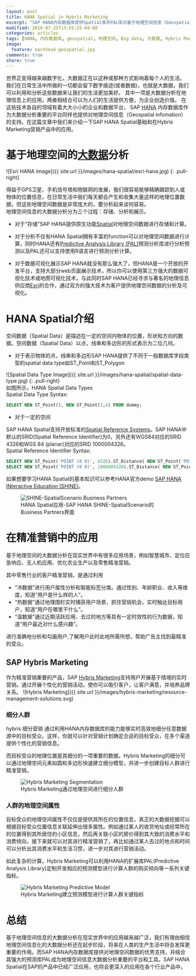```yaml
---
layout: post
title: HANA Spatial in Hybris Marketing
excerpt: "SAP HANA内存数据库提供Spatial库并PAL库对基于地理空间信息（Geospatial）的大数据分析的原始支持。基于地理空间信息的大数据分析（Big Data Analytic）在例如精准营销（CEI）、智慧城市、定位应急响应、无人机应用、优化农业生产等很多场景中得到广泛应用。"
modified: 2016-07-25T13:55:25-04:00
categories: articles
tags: [HANA, 内存数据库, geospatial, 地理空间, Big data, 大数据, Hybris Marketing]
image:
  feature: masthead-geospatial.jpg
comments: true
share: true
---
```


世界正变得越来越数字化，大数据正在以这种或那种方式影响着每个人的生活。 我们在日常生活中所做的一切都会留下数字痕迹(或者数据)，也就是大数据，我们可以利用和分析这些数据来让我们的生活更加美好。 其中一项是大数据分析在地理信息上的应用，两者相结合可以为人们的生活提供方便，为企业创造价值。 在这些技术各自的领域有着大大小小的企业和数据平台， SAP [HANA](/tags#HANA) 内存数据库作为大数据分析重要的平台同样也提供对地理空间信息（Geospatial infomation）的支持。在这篇文章中我们来介绍一下SAP HANA Spatial基础和在Hybris Marketing营销产品中的应用。

# 基于地理空间的[大数据](/tags#大数据)分析

![Esri HANA Image]({{ site.url }}/images/hana-spatial/esri-hana.jpg)
{: .pull-right}

得益于GPS卫星、手机信号塔和物联网的发展，我们很容易能够精确跟踪到人或物体的位置信息，在日常生活中我们每天都会产生和收集大量这样的地理位置数据。但这些地理空间数据是非常庞大的，要分析起来谈何容易。<br>地理空间信息的大数据分析分为三个过程：存储、分析和展示。

* 对于“存储”SAP HANA提供原生功能[Spatial](http://help.sap.com/hana_options_spatial)对地理空间数据进行存储和计算。

* 对于分析不仅有HANA Spatial拥有丰富的function可以对地理空间数据进行计算，同时HANA还有[Predictive Analysis Library (PAL)](http://help.sap.com/saphelp_hanaplatform/helpdata/en/32/731a7719f14e488b1f4ab0afae995b/frameset.htm)预测分析库进行分析预测以及PAL还可以支持使用R语言进行预测分析计算。

* 对于数据可视化展示SAP HANA就没有那么强大了，但HANA是一个开放的开发平台，支持大部分web页面展示技术，所以你可以使用第三方强大的数据可视化技术或地图可视化技术，与此同时SAP HANA已经寻求与著名的地理信息供应商[Esri](http://www.esri.com/landing-pages/sap-hana)的合作，通过双方的强大技术为客户提供地理空间数据的分析及可视化。

# HANA Spatial介绍
空间数据（Spatial Data）是描述在一定的空间内物体的位置，形状和方向的数据。空间数据（Spatial Data）以点，线串和多边形的形式表示为二位几何。

* 对于表示物体的点，线串和多边形SAP HANA提供了不同于一般数据库字段类型的spatial data type如ST_Point和ST_Polygon

![Spatial Data Type Image]({{ site.url }}/images/hana-spatial/spatial-data-type.jpg)
{: .pull-right}
<br>如图所示，HANA Spatial Data Types
<br>Spatial Data Type Syntax:

```sql
SELECT NEW ST_Point(), NEW ST_Point(3,4) FROM dummy;
```

* 对于一定的空间

SAP HANA Spatial支持开放标准的[Spatial Reference Systems](http://spatialreference.org/)。SAP HANA中默认的SRID(Spatial Reference Identifier)为0，另外还有WGS84对应的SRID 4326和WGS 84 (planar)对应的SRID 1000004326。
<br>Spatial Reference Identifier Syntax:

```sql
SELECT NEW ST_Point('POINT (0 0)', 4326).ST_Distance( NEW ST_Point('POINT (45 45)', 4326), 'meter') FROM dummy;
SELECT NEW ST_Point('POINT (0 0)', 1000004326).ST_Distance( NEW ST_Point('POINT (45 45)', 1000004326), 'meter') FROM dummy;
```

如果想要学习HANA Spatial的基本知识可以参考HANA官方demo [SAP HANA INteractive Education (SHINE)](https://github.com/SAP/hana-shine/tree/master/Tutorials/SHINE-SpatialScenario)。
<figure>
	<img src="{{ site.url }}/images/hana-spatial/spatial2.png" alt="SHINE-SpatialScenario Business Partners">
	<figcaption>HANA Spatial应用-SAP HANA SHINE-SpatialScenario的Business Partners界面</figcaption>
</figure>

# 在精准营销中的应用
基于地理空间的大数据分析在现实世界中有很多应用场景，例如智慧城市、定位应急响应、无人机应用、优化农业生产以及零售精准营销。

其中零售行业的客户精准营销，是通过利用

* “冷数据”进行用户属性分析和智能标签分类。通过性别、年龄职业、收入等维度，知道“用户是什么样的人”。
* “热数据”通过地理围栏实时捕获用户场景，抓住营销机会，实时触达目标用户，知道“用户在哪里干什么”。
* “温数据”通过近期活跃应用、去过的地方等具有一定时效性的行为数据，知道“用户最近对什么感兴趣”。

进行准确地分析和勾画用户,了解用户此时此地所需所想，帮助广告主找到最精准的受众。

## SAP Hybris Marketing
作为精准营销重要的产品，SAP [Hybris Marketing](https://www.hybris.com/zh/marketing)支持用户开展基于情境的实时营销。通过开展个性化的营销活动，使你可以吸引客户，让客户满意，并培养品牌关系。
![Hybris Marketing]({{ site.url }}/images/hybris-marketing/resource-management-solutions.svg)

### 细分人群
hybris 细分营销 通过利用HANA内存数据库的能力能够实时高效地细分任意数据源中的目标受众。这样，你就可以针对营销计划确定合适的目标受众，在多个渠道提供个性化的营销信息。

而目标受众的地理位置是其细分的一项重要的数据。Hybris Marketing的细分可以通过地理空间元素如圆和多边形快速建立细分模型，并进一步创建目标人群进行精准营销。
<figure>
	<img src="{{ site.url }}/images/hybris-marketing/segmentation-geolocation.png" alt="Hybris Marketing Segmentation">
	<figcaption>Hybris Marketing通过地理空间进行细分人群</figcaption>
</figure>

### 人群的地理空间属性
目标受众的地理空间属性不仅仅是提供其所在的位置信息，真正的大数据挖据可以根据目标受众位置信息关联延伸出很多属性。例如通过某人的收货地址或经常所在的位置得到其所居住的小区信息，然后再关联小区的房价得到其大致的消费水平和消费倾向，接下来就可以对其进行精准营销了。再比如通过某人去过的地点和时间可以分析出其消费水平和生活习惯，进一步对其进行营销活动。

如此复杂的计算，Hybris Marketing可以利用HANA的扩展库PAL(Predictive Analysis Library)定制开发相应的预测模型进行计算人群的购买倾向等一系列关键指标。

<figure>
	<img src="{{ site.url }}/images/hybris-marketing/predictive-model.png" alt="Hybris Marketing Predictive Model">
	<figcaption>Hybris Marketing建立预测模型进行计算人群关键指标</figcaption>
</figure>

# 总结

基于地理空间信息的大数据分析在现实世界中的应用越来越广泛，我们有理由相信地理空间信息化的大数据分析还在起步阶段，将来在人类的生产生活中将会发挥更重要的作用。而SAP HANA内存数据库提供对地理空间数据的优秀支持，并结合其强大的预测库PAL成为地理空间信息大数据分析重要的平台和工具。SAP HANA Spatial在SAP的产品中已经广泛应用，也将会更深入的应用在各个行业产品中。
